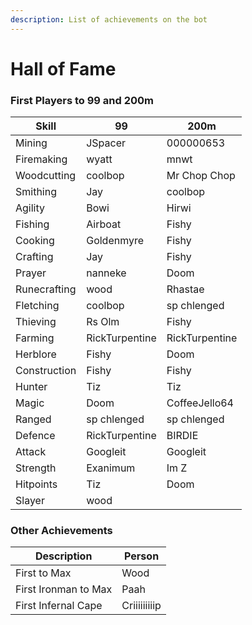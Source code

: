 ```yaml
---
description: List of achievements on the bot
---
```


# Hall of Fame

### First Players to 99 and 200m

| Skill        | 99             | 200m           |
| ------------ | -------------- | -------------- |
| Mining       | JSpacer        |  000000653     |
| Firemaking   | wyatt          | mnwt           |
| Woodcutting  | coolbop        | Mr Chop Chop   |
| Smithing     | Jay            | coolbop        |
| Agility      | Bowi           | Hirwi          |
| Fishing      | Airboat        | Fishy          |
| Cooking      | Goldenmyre     | Fishy          |
| Crafting     | Jay            | Fishy          |
| Prayer       | nanneke        | Doom           |
| Runecrafting | wood           | Rhastae        |
| Fletching    | coolbop        | sp chlenged    |
| Thieving     | Rs Olm         | Fishy          |
| Farming      | RickTurpentine | RickTurpentine |
| Herblore     | Fishy          | Doom           |
| Construction | Fishy          | Fishy          |
| Hunter       | Tiz            | Tiz            |
| Magic        | Doom           | CoffeeJello64  |
| Ranged       | sp chlenged    | sp chlenged    |
| Defence      | RickTurpentine | BIRDIE         |
| Attack       | Googleit       | Googleit       |
| Strength     | Exanimum       | Im Z           |
| Hitpoints    | Tiz            | Doom           |
| Slayer       | wood           |                |

### **Other Achievements**

| Description          | Person       |
| -------------------- | ------------ |
| First to Max         | Wood         |
| First Ironman to Max | Paah         |
| First Infernal Cape  | Criiiiiiiiip |
